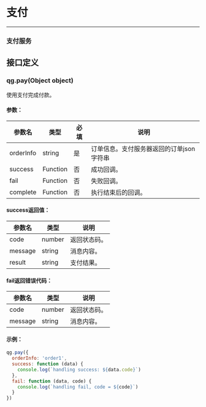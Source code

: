 # 支付
---

### 支付服务

## 接口定义

### qg.pay(Object object)

使用支付完成付款。

#### 参数：

| 参数名      | 类型       | 必填   | 说明       |
| -------- | -------- | ---- | -------- |
| orderInfo | string | 是    | 订单信息。支付服务器返回的订单json字符串|
| success | Function | 否    | 成功回调。 |
| fail | Function | 否    | 失败回调。 |
| complete | Function | 否    | 执行结束后的回调。 |

#### success返回值：
| 参数名      | 类型      | 说明       |
| -------- | -------- | -------- |
| code | number | 返回状态码。 |
| message | string  | 消息内容。 |
| result | string  | 支付结果。 |

#### fail返回错误代码：
| 参数名      | 类型      | 说明       |
| -------- | -------- | -------- |
| code | number | 返回状态码。 |
| message | string  | 消息内容。 |

#### 示例：

```javascript
qg.pay({
  orderInfo: 'order1',
  success: function (data) {
    console.log(`handling success: ${data.code}`)
  },
  fail: function (data, code) {
    console.log(`handling fail, code = ${code}`)
  }
})
```

